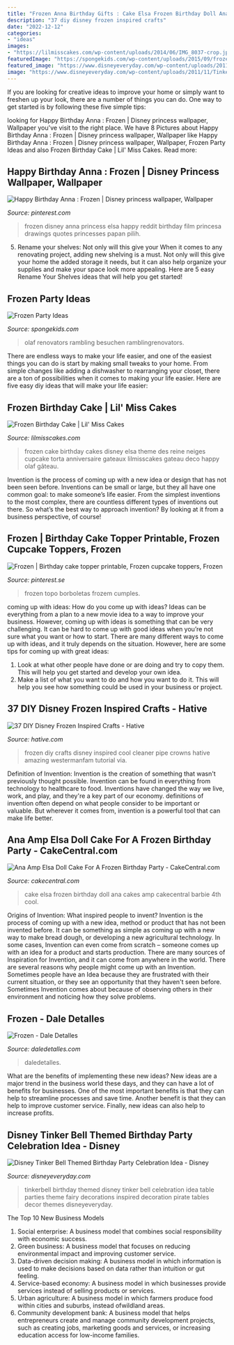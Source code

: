 ```yaml
---
title: "Frozen Anna Birthday Gifts : Cake Elsa Frozen Birthday Doll Ana Cakes Amp Cakecentral Barbie 4th Cool"
description: "37 diy disney frozen inspired crafts"
date: "2022-12-12"
categories:
- "ideas"
images:
- "https://lilmisscakes.com/wp-content/uploads/2014/06/IMG_8037-crop.jpg"
featuredImage: "https://spongekids.com/wp-content/uploads/2015/09/frozen-party/9-frozen-birthday-party.jpg"
featured_image: "https://www.disneyeveryday.com/wp-content/uploads/2011/11/Tinkerbell-Birthday-Party-Table-Idea.jpg"
image: "https://www.disneyeveryday.com/wp-content/uploads/2011/11/Tinkerbell-Birthday-Party-Table-Idea.jpg"
---
```



If you are looking for creative ideas to improve your home or simply want to freshen up your look, there are a number of things you can do. One way to get started is by following these five simple tips: 

	

		
looking for Happy Birthday Anna : Frozen | Disney princess wallpaper, Wallpaper you've visit to the right place. We have 8 Pictures about Happy Birthday Anna : Frozen | Disney princess wallpaper, Wallpaper like Happy Birthday Anna : Frozen | Disney princess wallpaper, Wallpaper, Frozen Party Ideas and also Frozen Birthday Cake | Lil&#039; Miss Cakes. Read more:
		
    
## Happy Birthday Anna : Frozen | Disney Princess Wallpaper, Wallpaper

<img loading=lazy src="https://i.pinimg.com/736x/93/db/88/93db889d98950c8f97fb083ce713a956.jpg" onerror="this.onerror=null;this.src='https://tse1.mm.bing.net/th?id=OIP.tGSVS0axuIYnv2Tw-9z1zwHaO0&amp;pid=15.1';" alt="Happy Birthday Anna : Frozen | Disney princess wallpaper, Wallpaper">

_Source: pinterest.com_

>frozen disney anna princess elsa happy reddit birthday film princesa drawings quotes princesses papan pilih. 

	

5. Rename your shelves: Not only will this give your
When it comes to any renovating project, adding new shelving is a must. Not only will this give your home the added storage it needs, but it can also help organize your supplies and make your space look more appealing. Here are 5 easy Rename Your Shelves ideas that will help you get started!

    
## Frozen Party Ideas

<img loading=lazy src="https://spongekids.com/wp-content/uploads/2015/09/frozen-party/9-frozen-birthday-party.jpg" onerror="this.onerror=null;this.src='https://tse4.mm.bing.net/th?id=OIP.J_VqrmRbxKYxklQyLI2emwHaLD&amp;pid=15.1';" alt="Frozen Party Ideas">

_Source: spongekids.com_

>olaf renovators rambling besuchen ramblingrenovators. 

	

There are endless ways to make your life easier, and one of the easiest things you can do is start by making small tweaks to your home. From simple changes like adding a dishwasher to rearranging your closet, there are a ton of possibilities when it comes to making your life easier. Here are five easy diy ideas that will make your life easier: 

    
## Frozen Birthday Cake | Lil&#039; Miss Cakes

<img loading=lazy src="https://lilmisscakes.com/wp-content/uploads/2014/06/IMG_8037-crop.jpg" onerror="this.onerror=null;this.src='https://tse3.mm.bing.net/th?id=OIP.65fOKMlbf86xIkyhVbyv4gHaH0&amp;pid=15.1';" alt="Frozen Birthday Cake | Lil&#039; Miss Cakes">

_Source: lilmisscakes.com_

>frozen cake birthday cakes disney elsa theme des reine neiges cupcake torta anniversaire gateaux lilmisscakes gateau deco happy olaf gâteau. 

	

Invention is the process of coming up with a new idea or design that has not been seen before. Inventions can be small or large, but they all have one common goal: to make someone’s life easier. From the simplest inventions to the most complex, there are countless different types of inventions out there. So what’s the best way to approach invention? By looking at it from a business perspective, of course!

    
## Frozen | Birthday Cake Topper Printable, Frozen Cupcake Toppers, Frozen

<img loading=lazy src="https://i.pinimg.com/736x/7d/1f/43/7d1f43ad740921fb52cf30f96f472fc8.jpg" onerror="this.onerror=null;this.src='https://tse3.mm.bing.net/th?id=OIP.sWSJZNizLzN9VyNw6mYYowHaJ_&amp;pid=15.1';" alt="Frozen | Birthday cake topper printable, Frozen cupcake toppers, Frozen">

_Source: pinterest.se_

>frozen topo borboletas frozem cumples. 

	

coming up with ideas: How do you come up with ideas?
Ideas can be everything from a plan to a new movie idea to a way to improve your business. However, coming up with ideas is something that can be very challenging. It can be hard to come up with good ideas when you’re not sure what you want or how to start. There are many different ways to come up with ideas, and it truly depends on the situation. However, here are some tips for coming up with great ideas: 
1. Look at what other people have done or are doing and try to copy them. This will help you get started and develop your own idea. 
2. Make a list of what you want to do and how you want to do it. This will help you see how something could be used in your business or project. 

    
## 37 DIY Disney Frozen Inspired Crafts - Hative

<img loading=lazy src="https://hative.com/wp-content/uploads/2015/10/diy-frozen-crafts/38-diy-frozen-crafts.jpg" onerror="this.onerror=null;this.src='https://tse2.mm.bing.net/th?id=OIP.ol8JYPgOHQxh-VCd8ayEOgHaNh&amp;pid=15.1';" alt="37 DIY Disney Frozen Inspired Crafts - Hative">

_Source: hative.com_

>frozen diy crafts disney inspired cool cleaner pipe crowns hative amazing westermanfam tutorial via. 

	

Definition of Invention:
Invention is the creation of something that wasn't previously thought possible. Invention can be found in everything from technology to healthcare to food. Inventions have changed the way we live, work, and play, and they're a key part of our economy. definitions of invention often depend on what people consider to be important or valuable. But wherever it comes from, invention is a powerful tool that can make life better.

    
## Ana Amp Elsa Doll Cake For A Frozen Birthday Party - CakeCentral.com

<img loading=lazy src="https://cdn001.cakecentral.com/gallery/2015/03/900_896638hSxl_ana-amp-elsa-doll-cake-for-a-frozen-birthday-party.jpg" onerror="this.onerror=null;this.src='https://tse4.mm.bing.net/th?id=OIP.hFxGVGq9Hyjx6v6p85r7pwHaKG&amp;pid=15.1';" alt="Ana Amp Elsa Doll Cake For A Frozen Birthday Party - CakeCentral.com">

_Source: cakecentral.com_

>cake elsa frozen birthday doll ana cakes amp cakecentral barbie 4th cool. 

	

Origins of Invention: What inspired people to invent?
Invention is the process of coming up with a new idea, method or product that has not been invented before. It can be something as simple as coming up with a new way to make bread dough, or developing a new agricultural technology. In some cases, Invention can even come from scratch – someone comes up with an idea for a product and starts production. There are many sources of Inspiration for Invention, and it can come from anywhere in the world.
There are several reasons why people might come up with an Invention. Sometimes people have an Idea because they are frustrated with their current situation, or they see an opportunity that they haven't seen before. Sometimes Invention comes about because of observing others in their environment and noticing how they solve problems.

    
## Frozen - Dale Detalles

<img loading=lazy src="https://i0.wp.com/www.daledetalles.com/wp-content/uploads/2016/02/25-14.jpg" onerror="this.onerror=null;this.src='https://tse3.mm.bing.net/th?id=OIP.75LpzC54dydDgybqqy899wHaJ3&amp;pid=15.1';" alt="Frozen - Dale Detalles">

_Source: daledetalles.com_

>daledetalles. 

	

What are the benefits of implementing these new ideas?
New ideas are a major trend in the business world these days, and they can have a lot of benefits for businesses. One of the most important benefits is that they can help to streamline processes and save time. Another benefit is that they can help to improve customer service. Finally, new ideas can also help to increase profits.

    
## Disney Tinker Bell Themed Birthday Party Celebration Idea - Disney

<img loading=lazy src="https://www.disneyeveryday.com/wp-content/uploads/2011/11/Tinkerbell-Birthday-Party-Table-Idea.jpg" onerror="this.onerror=null;this.src='https://tse1.mm.bing.net/th?id=OIP.YGV05-HCmlHbDxThfXhSswHaJ4&amp;pid=15.1';" alt="Disney Tinker Bell Themed Birthday Party Celebration Idea - Disney">

_Source: disneyeveryday.com_

>tinkerbell birthday themed disney tinker bell celebration idea table parties theme fairy decorations inspired decoration pirate tables decor themes disneyeveryday. 

	

The Top 10 New Business Models
1. Social enterprise: A business model that combines social responsibility with economic success.
2. Green business: A business model that focuses on reducing environmental impact and improving customer service.
3. Data-driven decision making: A business model in which information is used to make decisions based on data rather than intuition or gut feeling.
4. Service-based economy: A business model in which businesses provide services instead of selling products or services. 
5. Urban agriculture: A business model in which farmers produce food within cities and suburbs, instead ofwildland areas. 
6. Community development bank: A business model that helps entrepreneurs create and manage community development projects, such as creating jobs, marketing goods and services, or increasing education access for low-income families.

